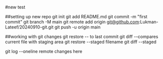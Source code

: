 #new test

##setting up new repo
git init
git add README.md
git commit -m "first commit"
git branch -M main
git remote add origin git@github.com:Lukman-Lateef/20240910-git.git
git push -u origin main

##working with git changes
git restore -- to last commit
git diff --compares current file with staging area
git restore --staged filename
git diff --staged

git log --oneline
remote changes here
